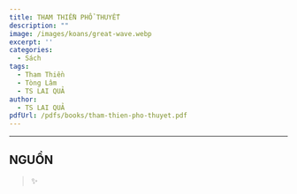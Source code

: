 ```yaml
---
title: THAM THIỀN PHỔ THUYẾT
description: ""
image: /images/koans/great-wave.webp
excerpt: ''
categories:
  - Sách
tags:
  - Tham Thiền
  - Tòng Lâm
  - TS LAI QUẢ
author:
  - TS LAI QUẢ
pdfUrl: /pdfs/books/tham-thien-pho-thuyet.pdf
---
```


<hr class="blog-rule" />

## NGUỒN

> ✨
